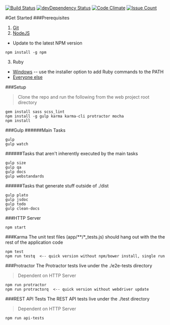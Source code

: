 [![Build Status](https://travis-ci.org/bradyhullopeter/root.svg?branch=master)](https://travis-ci.org/bradyhullopeter/root) [![devDependency Status](https://david-dm.org/bradyhullopeter/Root/dev-status.svg)](https://david-dm.org/bradyhullopeter/Root#info=devDependencies) [![Code Climate](https://codeclimate.com/github/bradyhullopeter/Root/badges/gpa.svg)](https://codeclimate.com/github/bradyhullopeter/Root) [![Issue Count](https://codeclimate.com/github/bradyhullopeter/Root/badges/issue_count.svg)](https://codeclimate.com/github/bradyhullopeter/Root)

#Get Started
###Prerequisites
1. [Git](https://git-scm.com/downloads)
2. [NodeJS](https://nodejs.org/en/)
  - Update to the latest NPM version
  ```
  npm install -g npm
  ```
3. Ruby
  - [Windows](http://rubyinstaller.org/) -- use the installer option to add Ruby commands to the PATH
  - [Everyone else](https://www.ruby-lang.org/en/)

###Setup
> Clone the repo and run the following from the web project root directory
```
gem install sass scss_lint
npm install -g gulp karma karma-cli protractor mocha
npm install
```

###Gulp
######Main Tasks
```
gulp
gulp watch
```

######Tasks that aren't inherently executed by the main tasks
```
gulp size
gulp qa
gulp docs
gulp webstandards
```

######Tasks that generate stuff outside of ./dist
```
gulp plato
gulp jsdoc
gulp todo
gulp clean-docs
```

###HTTP Server
```
npm start
```

###Karma
The unit test files (app/\*\*/\*_tests.js) should hang out with the the rest of the application code
```
npm test
npm run testq  <-- quick version without npm/bower install, single run
```

###Protractor
The Protractor tests live under the ./e2e-tests directory
> Dependent on HTTP Server
```
npm run protractor
npm run protractorq  <-- quick version without webdriver update
```

###REST API Tests
The REST API tests live under the ./test directory
> Dependent on HTTP Server
```
npm run api-tests
```
